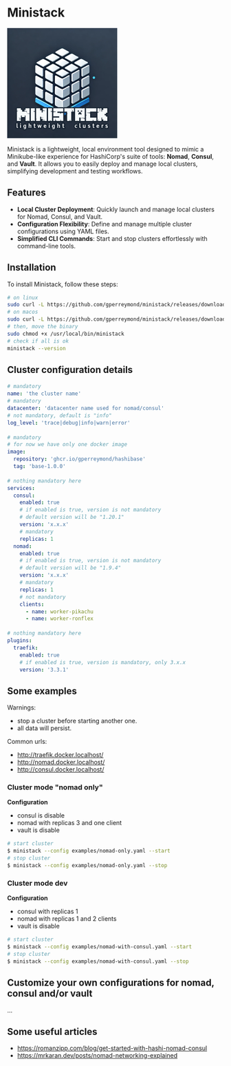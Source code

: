 # Ministack

![Logo of Ministack](images/logo-256.png)

Ministack is a lightweight, local environment tool designed to mimic a Minikube-like experience for HashiCorp's suite of tools: **Nomad**, **Consul**, and **Vault**. It allows you to easily deploy and manage local clusters, simplifying development and testing workflows.

## Features

- **Local Cluster Deployment**: Quickly launch and manage local clusters for Nomad, Consul, and Vault.
- **Configuration Flexibility**: Define and manage multiple cluster configurations using YAML files.
- **Simplified CLI Commands**: Start and stop clusters effortlessly with command-line tools.

## Installation

To install Ministack, follow these steps:

```bash
# on linux
sudo curl -L https://github.com/gperreymond/ministack/releases/download/v1.0.2/ministack-linux -o /usr/local/bin/ministack
# on macos
sudo curl -L https://github.com/gperreymond/ministack/releases/download/v1.0.2/ministack-macos -o /usr/local/bin/ministack
# then, move the binary
sudo chmod +x /usr/local/bin/ministack
# check if all is ok
ministack --version
```

## Cluster configuration details

```yaml
# mandatory
name: 'the cluster name'
# mandatory
datacenter: 'datacenter name used for nomad/consul'
# not mandatory, default is "info"
log_level: 'trace|debug|info|warn|error'

# mandatory
# for now we have only one docker image
image:
  repository: 'ghcr.io/gperreymond/hashibase'
  tag: 'base-1.0.0'

# nothing mandatory here
services:
  consul:
    enabled: true
    # if enabled is true, version is not mandatory
    # default version will be "1.20.1"
    version: 'x.x.x'
    # mandatory
    replicas: 1
  nomad:
    enabled: true
    # if enabled is true, version is not mandatory
    # default version will be "1.9.4"
    version: 'x.x.x'
    # mandatory
    replicas: 1
    # not mandatory
    clients:
      - name: worker-pikachu
      - name: worker-ronflex

# nothing mandatory here
plugins:
  traefik:
    enabled: true
    # if enabled is true, version is mandatory, only 3.x.x
    version: '3.3.1'
```

## Some examples

Warnings:
* stop a cluster before starting another one.
* all data will persist.

Common urls:
* http://traefik.docker.localhost/
* http://nomad.docker.localhost/
* http://consul.docker.localhost/

### Cluster mode "nomad only"

__Configuration__
* consul is disable
* nomad with replicas 3 and one client
* vault is disable

```sh
# start cluster
$ ministack --config examples/nomad-only.yaml --start
# stop cluster
$ ministack --config examples/nomad-only.yaml --stop
```

### Cluster mode dev

__Configuration__
* consul with replicas 1
* nomad with replicas 1 and 2 clients
* vault is disable

```sh
# start cluster
$ ministack --config examples/nomad-with-consul.yaml --start
# stop cluster
$ ministack --config examples/nomad-with-consul.yaml --stop
```

## Customize your own configurations for nomad, consul and/or vault

...

## Some useful articles

* https://romanzipp.com/blog/get-started-with-hashi-nomad-consul
* https://mrkaran.dev/posts/nomad-networking-explained


